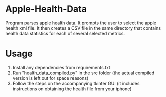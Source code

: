 # Apple-Health-Data
Program parses apple health data. It prompts the user to select the apple health xml file. It then creates a CSV file in the same directory that contains health data statistics for each of several selected metrics. 

# Usage
1. Install any dependencies from requirements.txt
2. Run "health_data_compiled.py" in the src folder (the actual compiled version is left out for space reasons)
3. Follow the steps on the accompanying tkinter GUI (it includes instructions on obtaining the health file from your iphone)

